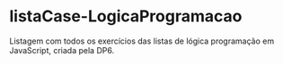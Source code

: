 # listaCase-LogicaProgramacao
Listagem com todos os exercícios das listas de lógica programação em JavaScript, criada pela DP6.
